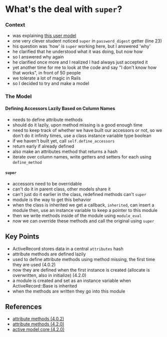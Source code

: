 # What's the deal with `super`?

### Context
* was explaining [this user model][user_model]
* one very clever student noticed `super` in `password_digest` getter
  (line 23)
* his question was 'how' is `super` working here, but I answered 'why'
* he clarified that he understood what it was doing, but now how
* so I answered why again
* he clarified once more and I realized I had always just accepted it
* yet another time for me to look at the code and say "I don't know how
  that works", in front of 50 people
* we tolerate a lot of magic in Rails
* so I decided to try and make a model

### The Model

#### Defining Accessors Lazily Based on Column Names
* needs to define attribute methods
* should do it lazily, upon method missing is a good enough time
* need to keep track of whether we have built our accessors or not, so
  we don't do it infinity times, use a class instance variable type boolean
* if we haven't built yet, call `self.define_accessors`
* return early if already defined
* also make an attributes method that returns a hash
* iterate over column names, write getters and setters for each using
  `define_method`

#### `super`
* accessors need to be overridable
* can't do it in parent class, other models share it
* can't just do it earlier in the class, redefined methods can't `super`
* module is the way to get this behavior
* when the class is inherited we get a callback, `inherited`, can insert a module
  then, use an instance variable to keep a pointer to this module
* then we write methods inside of the module using `module_eval`
* now we can override these methods and call the original using `super`

## Key Points
* ActiveRecord stores data in a central `attributes` hash
* attribute methods are defined lazily
* used to define attribute methods using method missing, the first time
  they are used (4.0.2)
* now they are defined when the first instance is created (allocate is
  overwritten, also in initialize) (4.2.0)
* a module is created and set as an
  instance variable when ActiveRecord::Base is inherited
* when the methods are written they go into this module


## References
* [attribute methods (4.0.2)][methods_4_0_2]
* [attribute methods (4.2.0)][methods_4_2_0]
* [active model core (4.2.0)][core]

[methods_4_0_2]: https://github.com/rails/rails/blob/4-0-stable/activerecord/lib/active_record/attribute_methods.rb
[methods_4_2_0]: https://github.com/rails/rails/blob/4-2-stable/activerecord/lib/active_record/core.rb
[core]: https://github.com/rails/rails/blob/4-2-stable/activerecord/lib/active_record/attribute_methods.rb 
[user_model]: app/models/user.rb
